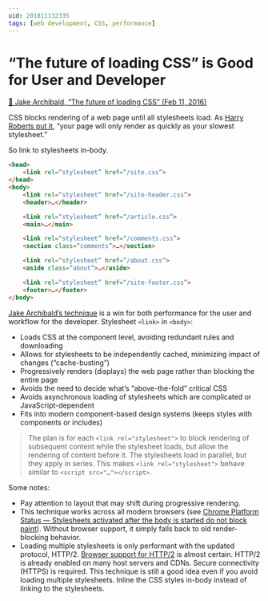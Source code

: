 ```yaml
---
uid: 201811132335
tags: [web development, CSS, performance]
---
```


# “The future of loading CSS” is Good for User and Developer

[📌 Jake Archibald, “The future of loading CSS” (Feb 11, 2016)](https://jakearchibald.com/2016/link-in-body/)

CSS blocks rendering of a web page until all stylesheets load. As [Harry Roberts put it](https://csswizardry.com/2018/11/css-and-network-performance/), “your page will only render as quickly as your slowest stylesheet.”

So link to stylesheets in-body.

``` html
<head>
	<link rel=“stylesheet” href=“/site.css”>
</head>
<body>
	<link rel=“stylesheet” href=“/site-header.css”>
	<header>…</header>

	<link rel=“stylesheet” href=“/article.css”>
	<main>…</main>

	<link rel=“stylesheet” href=“/comments.css”>
	<section class=“comments”>…</section>

	<link rel=“stylesheet” href=“/about.css”>
	<aside class=“about”>…</aside>

	<link rel=“stylesheet” href=“/site-footer.css”>
	<footer>…</footer>
</body>
```

[Jake Archibald’s technique](https://jakearchibald.com/2016/link-in-body/) is a win for both performance for the user and workflow for the developer. Stylesheet `<link>` in `<body>`:

- Loads CSS at the component level, avoiding redundant rules and downloading
- Allows for stylesheets to be independently cached, minimizing impact of changes (“cache-busting”)
- Progressively renders (displays) the web page rather than blocking the entire page
- Avoids the need to decide what’s “above-the-fold” critical CSS
- Avoids asynchronous loading of stylesheets which are complicated or JavaScript-dependent
- Fits into modern component-based design systems (keeps styles with components or includes)

> The plan is for each `<link rel="stylesheet">` to block rendering of subsequent content while the stylesheet loads, but allow the rendering of content before it. The stylesheets load in parallel, but they apply in series. This makes `<link rel="stylesheet">` behave similar to `<script src="…"></script>`.  

Some notes:

- Pay attention to layout that may shift during progressive rendering.
- This technique works across all modern browsers (see [Chrome Platform Status — Stylesheets activated after the body is started do not block paint](https://www.chromestatus.com/feature/5696805480169472)). Without browser support, it simply falls back to old render-blocking behavior.
- Loading multiple stylesheets is only performant with the updated protocol, HTTP/2. [Browser support for HTTP/2](https://caniuse.com/#search=http%2F2) is almost certain. HTTP/2 is already enabled on many host servers and CDNs. Secure connectivity (HTTPS) is required. This technique is still a good idea even if you avoid loading multiple stylesheets. Inline the CSS styles in-body instead of linking to the stylesheets.
